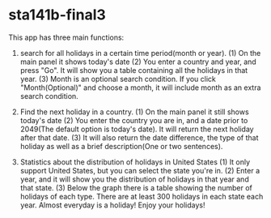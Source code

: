 # sta141b-final3
This app has three main functions: 

1. search for all holidays in a certain time period(month or year).
    (1) On the main panel it shows today's date
    (2) You enter a country and year, and press "Go". It will show you a table containing all the holidays in that year.
    (3) Month is an optional search condition. If you click "Month(Optional)" and choose a month, it will include month as an extra search   condition.

2. Find the next holiday in a country.
    (1) On the main panel it still shows today's date
    (2) You enter the country you are in, and a date prior to 2049(The default option is today's date). It will return the next holiday after that date.
    (3) It will also return the date difference, the type of that holiday as well as a brief description(One or two sentences).
  
3. Statistics about the distribution of holidays in United States
    (1) It only support United States, but you can select the state you're in.
    (2) Enter a year, and it will show you the distribution of holidays in that year and that state.
    (3) Below the graph there is a table showing the number of holidays of each type. There are at least 300 holidays in each state each     year. Almost everyday is a holiday! Enjoy your holidays!
